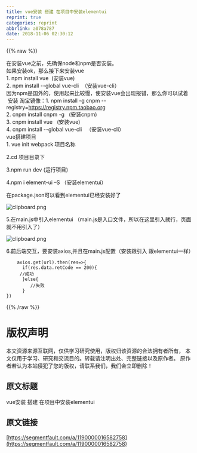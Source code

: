 ```yaml
---
title: vue安装 搭建 在项目中安装elementui
reprint: true
categories: reprint
abbrlink: a078a787
date: 2018-11-06 02:30:12
---
```


{{% raw %}}
<p>&#x5728;&#x5B89;&#x88C5;vue&#x4E4B;&#x524D;&#xFF0C;&#x5148;&#x786E;&#x4FDD;node&#x548C;npm&#x662F;&#x5426;&#x5B89;&#x88C5;&#x3002;<br>&#x5982;&#x679C;&#x5B89;&#x88C5;ok&#xFF0C;&#x90A3;&#x4E48;&#x63A5;&#x4E0B;&#x6765;&#x5B89;&#x88C5;vue<br>1.&#xA0;npm install vue&#xA0; (&#x5B89;&#x88C5;vue)<br>2.&#xA0;npm install --global vue-cli&#xA0; &#xFF08;&#x5B89;&#x88C5;vue-cli&#xFF09;<br>&#x56E0;&#x4E3A;npm&#x662F;&#x56FD;&#x5916;&#x7684;&#xFF0C;&#x4F7F;&#x7528;&#x8D77;&#x6765;&#x6BD4;&#x8F83;&#x6162;&#xFF0C;&#x4F7F;&#x5B89;&#x88C5;vue&#x4F1A;&#x51FA;&#x73B0;&#x62A5;&#x9519;&#xFF0C;&#x90A3;&#x4E48;&#x4F60;&#x53EF;&#x4EE5;&#x8BD5;&#x7740; &#xA0;&#x5B89;&#x88C5; &#x6DD8;&#x5B9D;&#x955C;&#x50CF;&#xFF1A;1.&#xA0;npm install -g cnpm --registry=<a href="https://registry.npm.taobao.org" rel="nofollow noreferrer" target="_blank">https://registry.npm.taobao.org</a><br>2.&#xA0;cnpm install cnpm -g&#xA0;&#xA0; (&#x5B89;&#x88C5;cnpm)<br>3.&#xA0;cnpm install vue&#xA0;&#xA0; (&#x5B89;&#x88C5;vue)<br>4.&#xA0;cnpm install --global vue-cli&#xA0;&#xA0; &#xFF08;&#x5B89;&#x88C5;vue-cli&#xFF09;<br>vue&#x642D;&#x5EFA;&#x9879;&#x76EE;<br>1.&#xA0;vue init webpack &#x9879;&#x76EE;&#x540D;&#x79F0;</p><p>2.cd &#x9879;&#x76EE;&#x76EE;&#x5F55;&#x4E0B;</p><p>3.npm run dev (&#x8FD0;&#x884C;&#x9879;&#x76EE;)</p><p>4.npm i element-ui &#x2013;S &#xFF08;&#x5B89;&#x88C5;elementui&#xFF09;</p><p>&#x5728;package.json&#x53EF;&#x4EE5;&#x770B;&#x5230;elementui&#x5DF2;&#x7ECF;&#x5B89;&#x88C5;&#x597D;&#x4E86;</p><p><span class="img-wrap"><img data-src="/img/bVbhJ5V?w=381&amp;h=232" src="https://static.alili.tech/img/bVbhJ5V?w=381&amp;h=232" alt="clipboard.png" title="clipboard.png" style="cursor:pointer;display:inline"></span></p><p>5.&#x5728;main.js&#x4E2D;&#x5F15;&#x5165;elementui &#xFF08;main.js&#x662F;&#x5165;&#x53E3;&#x6587;&#x4EF6;&#xFF0C;&#x6240;&#x4EE5;&#x5728;&#x8FD9;&#x91CC;&#x5F15;&#x5165;&#x5C31;&#x884C;&#xFF0C;&#x9875;&#x9762;&#x5C31;&#x4E0D;&#x7528;&#x5F15;&#x5165;&#x4E86;&#xFF09;</p><p><span class="img-wrap"><img data-src="/img/bVbhJ5X?w=403&amp;h=194" src="https://static.alili.tech/img/bVbhJ5X?w=403&amp;h=194" alt="clipboard.png" title="clipboard.png" style="cursor:pointer;display:inline"></span></p><p>6.&#x524D;&#x540E;&#x7AEF;&#x4EA4;&#x4E92;&#xFF0C;&#x8981;&#x5B89;&#x88C5;axios,&#x5E76;&#x4E14;&#x5728;main.js&#x914D;&#x7F6E;&#xFF08;&#x5B89;&#x88C5;&#x8DDF;&#x5F15;&#x5165; &#x8DDF;elementui&#x4E00;&#x6837;&#xFF09;</p><div class="widget-codetool" style="display:none"><div class="widget-codetool--inner"><span class="selectCode code-tool" data-toggle="tooltip" data-placement="top" title="" data-original-title="&#x5168;&#x9009;"></span> <span type="button" class="copyCode code-tool" data-toggle="tooltip" data-placement="top" data-clipboard-text="    axios.get(url).then(res=&gt;{
      if(res.data.retCode == 200){
     //&#x6210;&#x529F;
&#xA0;&#xA0;&#xA0;&#xA0;&#xA0;&#xA0;}else{
         //&#x5931;&#x8D25;
      }
})
" title="" data-original-title="&#x590D;&#x5236;"></span> <span type="button" class="saveToNote code-tool" data-toggle="tooltip" data-placement="top" title="" data-original-title="&#x653E;&#x8FDB;&#x7B14;&#x8BB0;"></span></div></div><pre class="hljs less"><code>    <span class="hljs-selector-tag">axios</span><span class="hljs-selector-class">.get</span>(url)<span class="hljs-selector-class">.then</span>(res=&gt;{
      <span class="hljs-selector-tag">if</span>(res.data.retCode == <span class="hljs-number">200</span>){
     <span class="hljs-comment">//&#x6210;&#x529F;</span>
&#xA0;&#xA0;&#xA0;&#xA0;&#xA0;&#xA0;}else{
         <span class="hljs-comment">//&#x5931;&#x8D25;</span>
      }
})
</code></pre>
{{% /raw %}}

# 版权声明
本文资源来源互联网，仅供学习研究使用，版权归该资源的合法拥有者所有，
本文仅用于学习、研究和交流目的。转载请注明出处、完整链接以及原作者。
原作者若认为本站侵犯了您的版权，请联系我们，我们会立即删除！

## 原文标题
vue安装 搭建 在项目中安装elementui

## 原文链接
[https://segmentfault.com/a/1190000016582758](https://segmentfault.com/a/1190000016582758)

